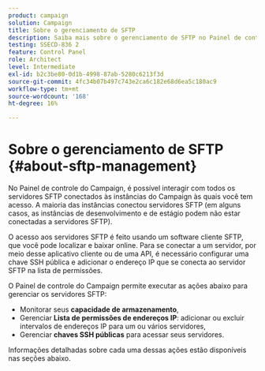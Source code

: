 ```yaml
---
product: campaign
solution: Campaign
title: Sobre o gerenciamento de SFTP
description: Saiba mais sobre o gerenciamento de SFTP no Painel de controle do Campaign
testing: SSECD-836 2
feature: Control Panel
role: Architect
level: Intermediate
exl-id: b2c3be80-0d1b-4998-87ab-5280c6213f3d
source-git-commit: 4fc34b07b497c743e2ca6c182e68d6ea5c180ac9
workflow-type: tm+mt
source-wordcount: '168'
ht-degree: 16%

---
```


# Sobre o gerenciamento de SFTP {#about-sftp-management}

No Painel de controle do Campaign, é possível interagir com todos os servidores SFTP conectados às instâncias do Campaign às quais você tem acesso. A maioria das instâncias conectou servidores SFTP (em alguns casos, as instâncias de desenvolvimento e de estágio podem não estar conectadas a servidores SFTP).

O acesso aos servidores SFTP é feito usando um software cliente SFTP, que você pode localizar e baixar online. Para se conectar a um servidor, por meio desse aplicativo cliente ou de uma API, é necessário configurar uma chave SSH pública e adicionar o endereço IP que se conecta ao servidor SFTP na lista de permissões.

O Painel de controle do Campaign permite executar as ações abaixo para gerenciar os servidores SFTP:

* Monitorar seus **capacidade de armazenamento**,
* Gerenciar **Lista de permissões de endereços IP**: adicionar ou excluir intervalos de endereços IP para um ou vários servidores,
* Gerenciar **chaves SSH públicas** para acessar seus servidores.

Informações detalhadas sobre cada uma dessas ações estão disponíveis nas seções abaixo.
